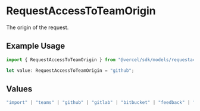 # RequestAccessToTeamOrigin

The origin of the request.

## Example Usage

```typescript
import { RequestAccessToTeamOrigin } from "@vercel/sdk/models/requestaccesstoteamop.js";

let value: RequestAccessToTeamOrigin = "github";
```

## Values

```typescript
"import" | "teams" | "github" | "gitlab" | "bitbucket" | "feedback" | "organization-teams"
```